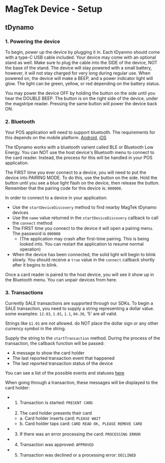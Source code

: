 # MagTek Device - Setup
## tDynamo
### 1. Powering the device
To begin, power up the device by plugging it in. Each tDyanmo should come with a type-C USB cable included. Your device may come with an optional stand as well. Make sure to plug the cable into the SIDE of the device, NOT the base of the stand. The device will stay powered with a small battery, however, it will not stay charged for very long during regular use. When powered on, the device will make a BEEP, and a power indicator light will glow. The light can be green, yellow, or red depending on the battery status.

You may power the device OFF by holding the button on the side until you hear the DOUBLE BEEP. The button is on the right side of the device, under the magstripe reader. Pressing the same button will power the device back ON. 
### 2. Bluetooth
Your POS application will need to support bluetooth. The requirements for this depends on the mobile platform. [Android](https://developer.android.com/develop/connectivity/bluetooth/bt-permissions), [iOS](https://developer.apple.com/documentation/bundleresources/information_property_list/nsbluetoothalwaysusagedescription)

The tDynamo works with a bluetooth varient called BLE or Bluetooth Low Energy. You can NOT use the host device's Bluetooth menu to connect to the card reader. Instead, the process for this will be handled in your POS application.

The FIRST time you ever connect to a device, you will need to put the device into PAIRING MODE. To do this, use the button on the side. Hold the button until you see a blue light flash on the device, then release the button. Remember that the pairing code for this device is: `000000`. 

In order to connect to a device in your application:
- Use the `startDeviceDiscovery` method to find nearby MagTek tDynamo devices
- Use the `name` value returned in the `startDeviceDiscovery` callback to call the `connect` method
- The FIRST time you connect to the device it will open a pairing menu. The password is `000000`
  - (The application may crash after first-time pairing. This is being looked into. You can restart the application to resume normal operation)
- When the device has been connected, the solid light will begin to blink slowly. You should receive a `true` value in the `connect` callback shortly after it begins to blink. 

Once a card reader is paired to the host device, you will see it show up in the Bluetooth menu. You can unpair devices from here.
### 3. Transactions
Currently SALE transactions are supported through our SDKs. To begin a SALE transaction, you need to supply a string representing a dollar value. some examples: `12.03`, `1.01`, `1.1`, `04.30`, '5' are all valid. 

Strings like `$1.01` are not allowed. do NOT place the dollar sign or any other currency symbol in the string. 

Supply the string to the `startTransaction` method. During the process of the transaction, the callback function will be passed:
- A message to show the card holder
- The last reported transaction event that happened
- The last reported transaction status of the device

You can see a list of the possible events and statuses [here](../MagTekCardReader.md)

When going through a transaction, these messages will be displayed to the card holder:
- 1. Transaction is started: `PRESENT CARD`
- 2. The card holder presents their card 
  - a. Card holder inserts card: `PLEASE WAIT`
  - b. Card holder taps card: `CARD READ OK, PLEASE REMOVE CARD`
- 3. If there was an error processing the card: `PROCESSING ERROR`
- 4. Transaction was approved: `APPROVED`
- 5. Transaction was declined or a processing error: `DECLINED`
